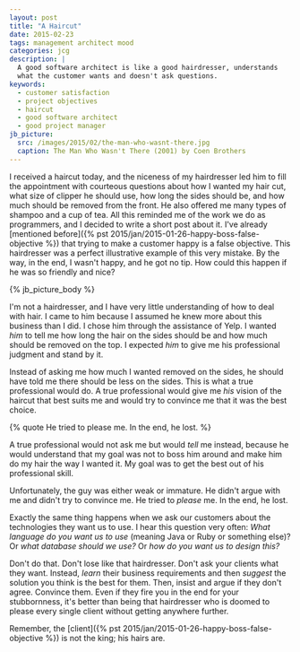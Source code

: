 ```yaml
---
layout: post
title: "A Haircut"
date: 2015-02-23
tags: management architect mood
categories: jcg
description: |
  A good software architect is like a good hairdresser, understands
  what the customer wants and doesn't ask questions.
keywords:
  - customer satisfaction
  - project objectives
  - haircut
  - good software architect
  - good project manager
jb_picture:
  src: /images/2015/02/the-man-who-wasnt-there.jpg
  caption: The Man Who Wasn't There (2001) by Coen Brothers
---
```


I received a haircut today, and the niceness of my hairdresser led him to fill the
appointment with courteous questions about how I wanted my hair cut, what size of clipper
he should use, how long the sides should be, and how much should be removed
from the front. He also offered me many types of shampoo and a cup of tea.
All this reminded me of the work we do as programmers, and I
decided to write a short post about it. I've already
[mentioned before]({% pst 2015/jan/2015-01-26-happy-boss-false-objective %})
that trying to make a customer happy is a false objective. This hairdresser
was a perfect illustrative example of this very mistake. By the way, in the end,
I wasn't happy, and he got no tip. How could this happen if he was so
friendly and nice?

<!--more-->

{% jb_picture_body %}

I'm not a hairdresser, and I have very little understanding of how to deal
with hair. I came to him because I assumed he knew more about this
business than I did. I chose him through the assistance of Yelp. I wanted _him_ to tell me
how long the hair on the sides should be and how much should be removed on the
top. I expected _him_ to give me his professional judgment and stand by it.

Instead of asking me how much I wanted removed on the sides, he should have
told me there should be less on the sides. This is what
a true professional would do. A true professional would give me _his_ vision
of the haircut that best suits me and would try to convince me that
it was the best choice.

{% quote He tried to please me. In the end, he lost. %}

A true professional would not ask me but would _tell_ me instead, because
he would understand that my goal was not to boss him around and make him do my
hair the way I wanted it. My goal was to get the best out
of his professional skill.

Unfortunately, the guy was either weak or immature. He didn't argue with me
and didn't try to convince me. He tried to _please_ me. In the end, he
lost.

Exactly the same thing happens when we ask our customers about
the technologies they want us to use. I hear this question very often:
_What language do you want us to use_ (meaning Java or Ruby or something else)?
Or _what database should we use?_ Or _how do you want us to design this?_

Don't do that. Don't lose like that hairdresser. Don't ask your clients
what they want. Instead, _learn_ their business requirements and then
_suggest_ the solution you think is the best for them. Then, insist and argue
if they don't agree. Convince them. Even if they fire you in the end for
your stubbornness, it's better than being that hairdresser who is doomed
to please every single client without getting anywhere further.

Remember, the
[client]({% pst 2015/jan/2015-01-26-happy-boss-false-objective %})
is not the king; his hairs are.
